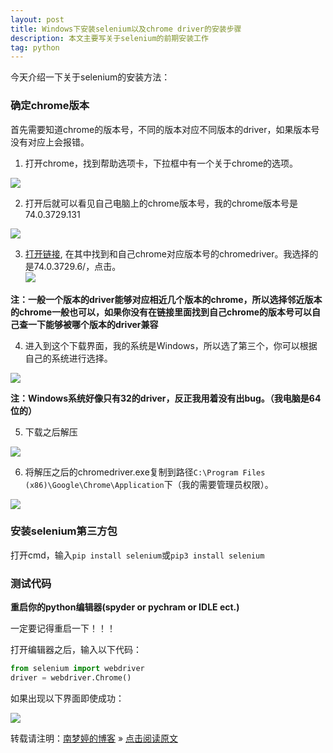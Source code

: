 ```yaml
---
layout: post
title: Windows下安装selenium以及chrome driver的安装步骤  
description: 本文主要写关于selenium的前期安装工作
tag: python
---
```


今天介绍一下关于selenium的安装方法：  

### 确定chrome版本  

首先需要知道chrome的版本号，不同的版本对应不同版本的driver，如果版本号没有对应上会报错。  

1. 打开chrome，找到帮助选项卡，下拉框中有一个关于chrome的选项。  

![][pt_01]

2. 打开后就可以看见自己电脑上的chrome版本号，我的chrome版本号是74.0.3729.131  

![][pt_02]

3. [打开链接][link_chromedriver], 在其中找到和自己chrome对应版本号的chromedriver。我选择的是74.0.3729.6/，点击。    
![][pt_03]

**注：一般一个版本的driver能够对应相近几个版本的chrome，所以选择邻近版本的chrome一般也可以，如果你没有在链接里面找到自己chrome的版本号可以自己查一下能够被哪个版本的driver兼容**  

4. 进入到这个下载界面，我的系统是Windows，所以选了第三个，你可以根据自己的系统进行选择。  

![][pt_04]

**注：Windows系统好像只有32的driver，反正我用着没有出bug。（我电脑是64位的）**  

5. 下载之后解压  

![][pt_05]

6. 将解压之后的chromedriver.exe复制到路径`C:\Program Files (x86)\Google\Chrome\Application`下（我的需要管理员权限）。

![][pt_06]

### 安装selenium第三方包  

打开cmd，输入`pip install selenium`或`pip3 install selenium`  

### 测试代码  

**重启你的python编辑器(spyder or pychram or IDLE ect.)**  

一定要记得重启一下！！！  

打开编辑器之后，输入以下代码：  

```python
from selenium import webdriver
driver = webdriver.Chrome()
```

如果出现以下界面即使成功：

![][pt_07]

转载请注明：[南梦婷的博客](https://norah2.github.io) » [点击阅读原文](https://norah2.github.io/2019/05/selenium_install/)   

<!--以下是本文用到的链接-->  

[pt_01]: /images/posts/selenium_install/01.png
[pt_02]: /images/posts/selenium_install/02.png
[pt_03]: /images/posts/selenium_install/03.png
[pt_04]: /images/posts/selenium_install/04.png
[pt_05]: /images/posts/selenium_install/05.png
[pt_06]: /images/posts/selenium_install/06.png
[pt_07]: /images/posts/selenium_install/07.png
[link_chromedriver]: http://npm.taobao.org/mirrors/chromedriver/
